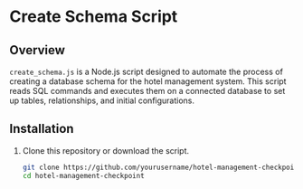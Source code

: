# Create Schema Script

## Overview
`create_schema.js` is a Node.js script designed to automate the process of creating a database schema for the hotel management system. This script reads SQL commands and executes them on a connected database to set up tables, relationships, and initial configurations.

## Installation
1. Clone this repository or download the script.
   ```bash
   git clone https://github.com/yourusername/hotel-management-checkpoint.git
   cd hotel-management-checkpoint
